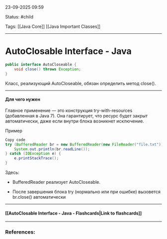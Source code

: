 
23-09-2025 09:59

Status: #child 

Tags: [[Java Core]] [[Java Important Classes]]

---
# AutoClosable Interface - Java

```java
public interface AutoCloseable {
    void close() throws Exception;
}
```

Класс, реализующий AutoCloseable, обязан определить метод close().


---
#### Для чего нужен

Главное применение — это конструкция try-with-resources (добавленная в Java 7).
Она гарантирует, что ресурс будет закрыт автоматически, даже если внутри блока возникнет исключение.
	
Пример
```java
Copy code
try (BufferedReader br = new BufferedReader(new FileReader("file.txt"))) {
    System.out.println(br.readLine());
} catch (IOException e) {
    e.printStackTrace();
}
```

Здесь:
	
- BufferedReader реализует AutoCloseable.
	
- После завершения блока try (нормально или при ошибке) вызовется br.close() автоматически


----
#### [[AutoClosable Interface - Java - Flashcards|Link to flashcards]]



---
### References:

